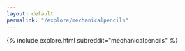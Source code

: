```yaml
---
layout: default
permalink: "/explore/mechanicalpencils"
---
```


<link rel="stylesheet" type="text/css" href="/static/css/explore.css">
{% include explore.html subreddit="mechanicalpencils" %}
